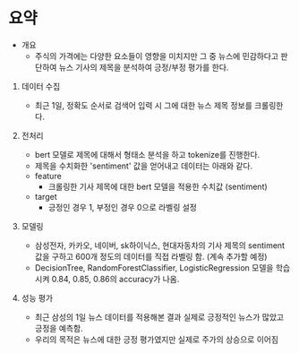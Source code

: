 # 요약

- 개요
    - 주식의 가격에는 다양한 요소들이 영향을 미치지만 그 중 뉴스에 민감하다고 판단하여 뉴스 기사의 제목을 분석하여 긍정/부정 평가를 한다.
1. 데이터 수집
    - 최근 1일, 정확도 순서로 검색어 입력 시 그에 대한 뉴스 제목 정보를 크롤링한다.
2. 전처리
    - bert 모델로 제목에 대해서 형태소 분석을 하고 tokenize를 진행한다.
    - 제목을 수치화한 'sentiment' 값을 얻어내고 데이터는 아래와 같다.
    - feature
        - 크롤링한 기사 제목에 대한 bert 모델을 적용한 수치값 (sentiment)
    - target
        - 긍정인 경우 1, 부정인 경우 0으로 라벨링 설정
3. 모델링
    - 삼성전자, 카카오, 네이버, sk하이닉스, 현대자동차의 기사 제목의 sentiment 값을 구하고 600개 정도의 데이터를 직접 라벨링 함. (계속 추가할 예정)
    - DecisionTree, RandomForestClassifier, LogisticRegression 모델을 학습시켜 0.84, 0.85, 0.86의  accuracy가 나옴.
    
4. 성능 평가
    - 최근 삼성의 1일 뉴스 데이터를 적용해본 결과 실제로 긍정적인 뉴스가 많았고 긍정을 예측함.
    - 우리의 목적은 뉴스에 대한 긍정 평가였지만 실제로 주가의 상승으로 이어짐